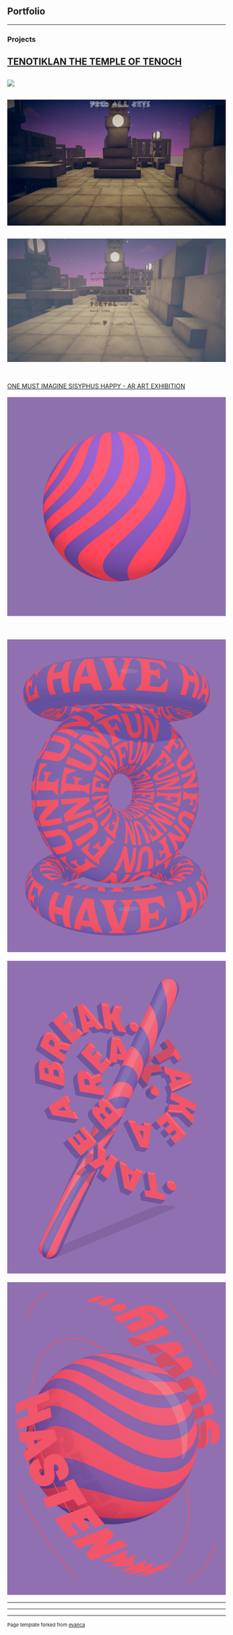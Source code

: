 ## Portfolio

---

### Projects 

[TENOTIKLAN THE TEMPLE OF TENOCH](https://itch.io/search?q=tenotiklan)
<br><br>
<img src="images/TenotiklanUI.png"/>
<br><br>
<img src="images/TenotiklanFindTheKey.png"/>
<br><br>
<img src="images/TutorialLevel.png"/>
<br><br>
---
[ONE MUST IMAGINE SISYPHUS HAPPY - AR ART EXHIBITION](https://web.facebook.com/events/1122528935036721)
<br><br>
<img src="images/3D_Sphere.jpg"/>
<br><br>
<source src="/images/Sisyphus Sphere.mov" type="images/mov" />
<br><br>
<img src="images/HaveFun.jpg"/>
<br><br>
<img src="images/Take_a_break.jpg"/>
<br><br>
<img src="images/Hasten_slowly.jpg"/>

---


---

---
<p style="font-size:11px">Page template forked from <a href="https://github.com/evanca/quick-portfolio">evanca</a></p>
<!-- Remove above link if you don't want to attibute -->
